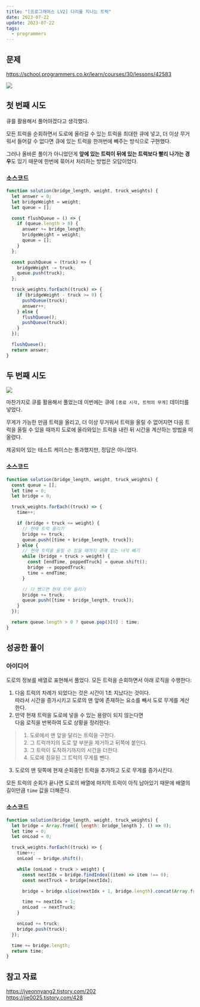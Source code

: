 ```yaml
---
title: "[프로그래머스 LV2] 다리를 지나는 트럭"
date: 2023-07-22
update: 2023-07-22
tags:
  - programmers
---
```


## 문제
https://school.programmers.co.kr/learn/courses/30/lessons/42583

![](./description.png)

## 첫 번째 시도
큐를 활용해서 풀어야겠다고 생각했다.  

모든 트럭을 순회하면서 도로에 올라갈 수 있는 트럭을 최대한 큐에 넣고, 더 이상 무거워서 들어갈 수 없다면 큐에 있는 트럭을 한꺼번에 빼주는 방식으로 구현했다.  

그러나 올바른 풀이가 아니었던게 **앞에 있는 트럭이 뒤에 있는 트럭보다 빨리 나가는 경우**도 있기 때문에 한번에 묶어서 처리하는 방법은 오답이었다.

### 소스코드
```js
function solution(bridge_length, weight, truck_weights) {
  let answer = 0;
  let bridgeWeight = weight;
  let queue = [];

  const flushQueue = () => {
    if (queue.length > 0) {
      answer += bridge_length;
      bridgeWeight = weight;
      queue = [];
    }
  };

  const pushQueue = (truck) => {
    bridgeWeight -= truck;
    queue.push(truck);
  };

  truck_weights.forEach((truck) => {
    if (bridgeWeight - truck >= 0) {
      pushQueue(truck);
      answer++;
    } else {
      flushQueue();
      pushQueue(truck);
    }
  });

  flushQueue();
  return answer;
}
```

## 두 번째 시도
![](./try1.png)

마찬가지로 큐를 활용해서 풀었는데 이번에는 큐에 `[종료 시각, 트럭의 무게]` 데이터를 넣었다.  

무게가 가능한 만큼 트럭을 올리고, 더 이상 무거워서 트럭을 올릴 수 없어지면 다음 트럭을 올릴 수 있을 때까지 도로에 올라와있는 트럭을 내린 뒤 시간을 계산하는 방법을 떠올렸다.  

제공되어 있는 테스트 케이스는 통과했지만, 정답은 아니었다.

### 소스코드
```js
function solution(bridge_length, weight, truck_weights) {
  const queue = [];
  let time = 0;
  let bridge = 0;

  truck_weights.forEach((truck) => {
    time++;

    if (bridge + truck <= weight) {
      // 현재 트럭 올리기
      bridge += truck;
      queue.push([time + bridge_length, truck]);
    } else {
      // 현재 트럭을 올릴 수 있을 때까지 큐에 있는 녀석 빼기
      while (bridge + truck > weight) {
        const [endTime, poppedTruck] = queue.shift();
        bridge -= poppedTruck;
        time = endTime;
      }

      // 다 뺐으면 현재 트럭 올리기
      bridge += truck;
      queue.push([time + bridge_length, truck]);
    }
  });

  return queue.length > 0 ? queue.pop()[0] : time;
}
```

## 성공한 풀이
### 아이디어
도로의 정보를 배열로 표현해서 풀었다. 모든 트럭을 순회하면서 아래 로직을 수행한다:  

1. 다음 트럭의 차례가 되었다는 것은 시간이 1초 지났다는 것이다.  
따라서 시간을 증가시키고 도로의 맨 앞에 존재하는 요소를 빼서 도로 무게를 계산한다.  
2. 만약 현재 트럭을 도로에 넣을 수 있는 용량이 되지 않는다면  
다음 로직을 반복하여 도로 상황을 정리한다:  
>    1. 도로에서 맨 앞을 달리는 트럭을 구한다.
>    2. 그 트럭까지의 도로 앞 부분을 제거하고 뒤쪽에 붙인다.
>    3. 그 트럭이 도착하기까지의 시간을 더한다.
>    4. 도로에 점유된 그 트럭의 무게를 뺀다.
3. 도로의 맨 뒷쪽에 현재 순회중인 트럭을 추가하고 도로 무게를 증가시킨다.

모든 트럭의 순회가 끝나면 도로의 배열에 마지막 트럭이 아직 남아있기 때문에 배열의 길이만큼 `time` 값을 더해준다.

### 소스코드
```js
function solution(bridge_length, weight, truck_weights) {
  let bridge = Array.from({ length: bridge_length }, () => 0);
  let time = 0;
  let onLoad = 0;

  truck_weights.forEach((truck) => {
    time++;
    onLoad -= bridge.shift();

    while (onLoad + truck > weight) {
      const nextIdx = bridge.findIndex((item) => item !== 0);
      const nextTruck = bridge[nextIdx];

      bridge = bridge.slice(nextIdx + 1, bridge.length).concat(Array.from({ length: nextIdx + 1 }, () => 0));

      time += nextIdx + 1;
      onLoad -= nextTruck;
    }

    onLoad += truck;
    bridge.push(truck);
  });

  time += bridge.length;
  return time;
}
```

## 참고 자료
https://jyeonnyang2.tistory.com/202  
https://jie0025.tistory.com/428  